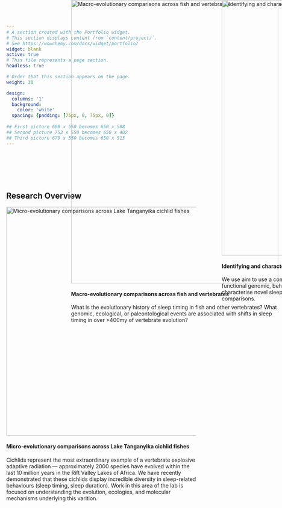 ```yaml
---
# A section created with the Portfolio widget.
# This section displays content from `content/project/`.
# See https://wowchemy.com/docs/widget/portfolio/
widget: blank
active: true
# This file represents a page section.
headless: true

# Order that this section appears on the page.
weight: 30

design:
  columns: '1'
  background:
    color: 'white'
  spacing: {padding: [75px, 0, 75px, 0]}
  
## First picture 608 x 550 becomes 650 x 588
## Second picture 753 x 550 becomes 650 x 402
## Third picture 679 x 550 becomes 650 x 513
---
```


<section id="research_pages" class="home-section wg-portfolio" style="padding:75px 0">

<div class="home-section-bg" style="background-color:#fff">
</div>
  <div class="container">
    <div class="row justify-content-center">
      <div class="section-heading col-12 mb-3 text-center">
        <h1 class="mb-0">Research Overview</h1>
      </div>
      <div class="col-12">
        <div class="isotope projects-container js-layout-masonry">
          <div class="project-card project-item isotope-item">
            <div class="card">
              <a>
              <img src="/post/microevolution/featured_huef45786bef8e896b52d08cf04469431c_1600721_550x0_resize_q75_h2_lanczos.webp" height="608" width="550" alt="Micro-evolutionary comparisons across Lake Tanganyika cichlid fishes" class="img-responsive" loading="lazy">
              </a>
              <div class="card-text">
                <h4>
                  <a>Micro-evolutionary comparisons across Lake Tanganyika cichlid fishes</a>
                </h4>
                  <div class="article-style">
                    <p></p>
                    <p>Cichlids represent the most extraordinary example of a vertebrate explosive adaptive radiation — approximately 2000 species have evolved within the last 10 million years in the Rift Valley Lakes of Africa. We have recently demonstrated that these cichlids display incredible diversity in sleep-related behaviours (sleep timing, sleep duration). Work in this area of the lab is focused on understanding the evolution, ecologies, and molecular mechanisms underlying this varition.
                    </p>
                    <p></p>
                  </div>
              </div>
            </div>
          </div>
          <div class="project-card project-item isotope-item" style="position: absolute; left: 400px; top: 0px;">
            <div class="card">
              <a>
                <img src="/post/macroevolution/featured_hu1fd258748b63083b57aecdf51d823f3b_290101_550x0_resize_q75_h2_lanczos.webp" height="753" width="550" alt="Macro-evolutionary comparisons across fish and vertebrates" class="img-responsive" loading="lazy">
              </a>
                <div class="card-text">
                  <h4>
                    <a>Macro-evolutionary comparisons across fish and vertebrates
                    </a>
                  </h4>
                    <div class="article-style">
                    <p></p>
                    <p>What is the evolutionary history of sleep timing in fish and other vertebrates? What genomic, ecological, or paleontological events are associated with shifts in sleep timing in over &gt;400my of vertebrate evolution?
                    </p>
                    <p></p>
                    </div>
                  </div>
                </div>
              </div>
              <div class="project-card project-item isotope-item" style="position: absolute; left: 800px; top: 0px;">
                <div class="card">
                  <a>
                    <img src="/post/sleepgenetics/featured_huff4a740af2573f4e9d9dea32d217a34c_253341_550x0_resize_q75_h2_lanczos.webp" height="679" width="550" alt="Identifying and characterising new sleep genes" class="img-responsive" loading="lazy">
                  </a>
                  <div class="card-text">
                    <h4>
                      <a>Identifying and characterising new sleep genes
                      </a>
                    </h4>
                    <div class="article-style">
                      <p></p>
                      <p>We use aim to use a combination of traditional model organisms, as well as functional genomic, behavioural, molecular, and circuit based techniques to characterise novel sleep genes and circuits identified through our evolutionary comparisons.
                      </p>
                      <p></p>
                    </div>
                  </div>
                </div>
              </div>
            </div>
        </div>
      </div>
    </div>
</section>
